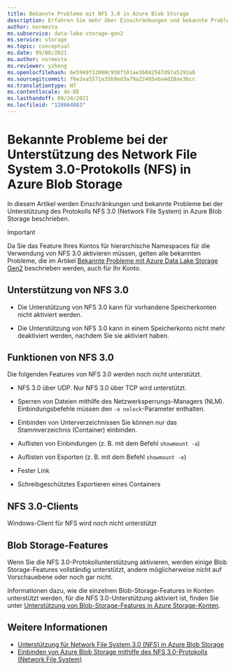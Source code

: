 ```yaml
---
title: Bekannte Probleme mit NFS 3.0 in Azure Blob Storage
description: Erfahren Sie mehr über Einschränkungen und bekannte Probleme bei der Unterstützung des Protokolls NFS 3.0 (Network File System) in Azure Blob Storage.
author: normesta
ms.subservice: data-lake-storage-gen2
ms.service: storage
ms.topic: conceptual
ms.date: 09/08/2021
ms.author: normesta
ms.reviewer: yzheng
ms.openlocfilehash: 6e5949f22000c930f101ae36042587d97a5293a0
ms.sourcegitcommit: f6e2ea5571e35b9ed3a79a22485eba4d20ae36cc
ms.translationtype: HT
ms.contentlocale: de-DE
ms.lasthandoff: 09/24/2021
ms.locfileid: "128664863"
---
```

# <a name="known-issues-with-network-file-system-nfs-30-protocol-support-in-azure-blob-storage"></a>Bekannte Probleme bei der Unterstützung des Network File System 3.0-Protokolls (NFS) in Azure Blob Storage

In diesem Artikel werden Einschränkungen und bekannte Probleme bei der Unterstützung des Protokolls NFS 3.0 (Network File System) in Azure Blob Storage beschrieben.

> [!IMPORTANT]
> Da Sie das Feature Ihres Kontos für hierarchische Namespaces für die Verwendung von NFS 3.0 aktivieren müssen, gelten alle bekannten Probleme, die im Artikel [Bekannte Probleme mit Azure Data Lake Storage Gen2](data-lake-storage-known-issues.md) beschrieben werden, auch für Ihr Konto.

## <a name="nfs-30-support"></a>Unterstützung von NFS 3.0

- Die Unterstützung von NFS 3.0 kann für vorhandene Speicherkonten nicht aktiviert werden.

- Die Unterstützung von NFS 3.0 kann in einem Speicherkonto nicht mehr deaktiviert werden, nachdem Sie sie aktiviert haben.

## <a name="nfs-30-features"></a>Funktionen von NFS 3.0

Die folgenden Features von NFS 3.0 werden noch nicht unterstützt.

- NFS 3.0 über UDP. Nur NFS 3.0 über TCP wird unterstützt.

- Sperren von Dateien mithilfe des Netzwerksperrungs-Managers (NLM). Einbindungsbefehle müssen den `-o nolock`-Parameter enthalten.

- Einbinden von Unterverzeichnissen Sie können nur das Stammverzeichnis (Container) einbinden.

- Auflisten von Einbindungen (z. B. mit dem Befehl `showmount -a`)

- Auflisten von Exporten (z. B. mit dem Befehl `showmount -e`)

- Fester Link

- Schreibgeschütztes Exportieren eines Containers

## <a name="nfs-30-clients"></a>NFS 3.0-Clients

Windows-Client für NFS wird noch nicht unterstützt

## <a name="blob-storage-features"></a>Blob Storage-Features

Wenn Sie die NFS 3.0-Protokollunterstützung aktivieren, werden einige Blob Storage-Features vollständig unterstützt, andere möglicherweise nicht auf Vorschauebene oder noch gar nicht.

Informationen dazu, wie die einzelnen Blob-Storage-Features in Konten unterstützt werden, für die NFS 3.0-Unterstützung aktiviert ist, finden Sie unter [Unterstützung von Blob-Storage-Features in Azure Storage-Konten](storage-feature-support-in-storage-accounts.md).

## <a name="see-also"></a>Weitere Informationen

- [Unterstützung für Network File System 3.0 (NFS) in Azure Blob Storage](network-file-system-protocol-support.md)
- [Einbinden von Azure Blob Storage mithilfe des NFS 3.0-Protokolls (Network File System)](network-file-system-protocol-support-how-to.md)
